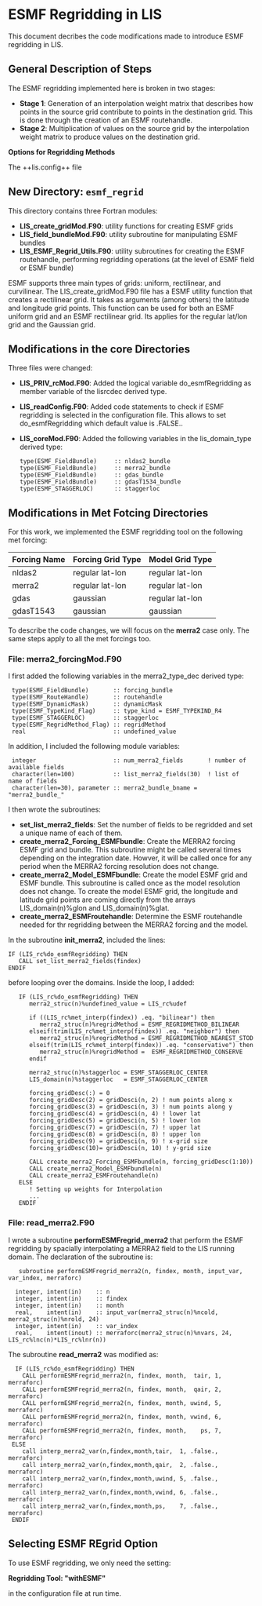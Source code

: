 # ESMF Regridding in LIS

This document decribes the code modifications made to introduce ESMF regridding in LIS. 

## General Description of Steps

The ESMF regridding implemented here is broken in two stages:

- **Stage 1**: Generation of an interpolation weight matrix that describes how points in the source grid contribute to points in the destination grid. This is done through the creation of an ESMF routehandle.
- **Stage 2**: Multiplication of values on the source grid by the interpolation weight matrix to produce values on the destination grid. 


**Options for Regridding Methods**

The ++lis.config++ file 

## New Directory: `esmf_regrid`
This directory contains three Fortran modules:

- **LIS_create_gridMod.F90**: utility functions for creating ESMF grids
- **LIS_field_bundleMod.F90**: utility subroutine for manipulating ESMF bundles
- **LIS_ESMF_Regrid_Utils.F90**: utility subroutines for creating the ESMF routehandle, performing regridding operations (at the level of ESMF field or ESMF bundle)

ESMF supports three main types of grids: uniform, rectilinear, and curvilinear. 
The LIS_create_gridMod.F90 file has a ESMF utility function that creates a rectilinear grid. 
It takes as arguments (among others) the latitude and longitude grid points. 
This function can be used for both an ESMF uniform grid and an ESMF rectilinear grid. 
Its applies for the regular lat/lon grid and the Gaussian grid.

## Modifications in the core Directories

Three files were changed:

- **LIS_PRIV_rcMod.F90**: Added the logical variable do_esmfRegridding as member variable of the lisrcdec derived type.
- **LIS_readConfig.F90**: Added code statements to check if ESMF regridding is selected in the configuration file. This allows to set do_esmfRegridding which default value is .FALSE.. 
- **LIS_coreMod.F90**: Added the following variables in the lis_domain_type derived type:

      type(ESMF_FieldBundle)     :: nldas2_bundle
      type(ESMF_FieldBundle)     :: merra2_bundle
      type(ESMF_FieldBundle)     :: gdas_bundle
      type(ESMF_FieldBundle)     :: gdasT1534_bundle
      type(ESMF_STAGGERLOC)      :: staggerloc



## Modifications in Met Fotcing Directories
For this work, we implemented the ESMF regridding tool on the following met forcing:

| Forcing Name | Forcing Grid Type | Model Grid Type |
| --- | --- | --- |
| nldas2       | regular lat-lon   | regular lat-lon |
| merra2       | regular lat-lon   | regular lat-lon |
| gdas         | gaussian          | regular lat-lon |
| gdasT1543    | gaussian          | gaussian        |

To describe the code changes, we will focus on the **merra2** case only. The same steps apply to all the met forcings too.

### File: merra2_forcingMod.F90
I first added the following variables in the merra2_type_dec derived type:

     type(ESMF_FieldBundle)       :: forcing_bundle
     type(ESMF_RouteHandle)       :: routehandle
     type(ESMF_DynamicMask)       :: dynamicMask
     type(ESMF_TypeKind_Flag)     :: type_kind = ESMF_TYPEKIND_R4
     type(ESMF_STAGGERLOC)        :: staggerloc
     type(ESMF_RegridMethod_Flag) :: regridMethod
     real                         :: undefined_value 
 
 In addition, I included the following module variables:
 
     integer                      :: num_merra2_fields       ! number of available fields
     character(len=100)           :: list_merra2_fields(30)  ! list of name of fields
     character(len=30), parameter :: merra2_bundle_bname = "merra2_bundle_"
  
I then wrote the subroutines:

- **set_list_merra2_fields**: Set the number of fields to be regridded and set a unique name of each of them.
- **create_merra2_Forcing_ESMFbundle**: Create the MERRA2 forcing ESMF grid and bundle. This subroutine might be called several times depending on the integration date. Howver, it will be called once for any period when the MERRA2 forcing resolution does not change.
- **create_merra2_Model_ESMFbundle**: Create the model ESMF grid and ESMF bundle. This subroutine is called once as the model resolution does not change. To create the model ESMF grid, the longitude and latitude grid points are coming directly from the arrays LIS_domain(n)%glon and LIS_domain(n)%glat.
- **create_merra2_ESMFroutehandle**: Determine the ESMF routehandle needed for thr regridding between the MERRA2 forcing and the model.

In the subroutine **init_merra2**, included the lines:

    IF (LIS_rc%do_esmfRegridding) THEN
       CALL set_list_merra2_fields(findex)
    ENDIF
    
before looping over the domains. Inside the loop, I added:

       IF (LIS_rc%do_esmfRegridding) THEN
          merra2_struc(n)%undefined_value = LIS_rc%udef

          if ((LIS_rc%met_interp(findex)) .eq. "bilinear") then
             merra2_struc(n)%regridMethod = ESMF_REGRIDMETHOD_BILINEAR
          elseif(trim(LIS_rc%met_interp(findex)) .eq. "neighbor") then
             merra2_struc(n)%regridMethod = ESMF_REGRIDMETHOD_NEAREST_STOD
          elseif(trim(LIS_rc%met_interp(findex)) .eq. "conservative") then
             merra2_struc(n)%regridMethod =  ESMF_REGRIDMETHOD_CONSERVE
          endif

          merra2_struc(n)%staggerloc = ESMF_STAGGERLOC_CENTER
          LIS_domain(n)%staggerloc   = ESMF_STAGGERLOC_CENTER

          forcing_gridDesc(:) = 0
          forcing_gridDesc(2) = gridDesci(n, 2) ! num points along x
          forcing_gridDesc(3) = gridDesci(n, 3) ! num points along y
          forcing_gridDesc(4) = gridDesci(n, 4) ! lower lat
          forcing_gridDesc(5) = gridDesci(n, 5) ! lower lon
          forcing_gridDesc(7) = gridDesci(n, 7) ! upper lat
          forcing_gridDesc(8) = gridDesci(n, 8) ! upper lon
          forcing_gridDesc(9) = gridDesci(n, 9) ! x-grid size
          forcing_gridDesc(10)= gridDesci(n, 10) ! y-grid size

          CALL create_merra2_Forcing_ESMFbundle(n, forcing_gridDesc(1:10))
          CALL create_merra2_Model_ESMFbundle(n)
          CALL create_merra2_ESMFroutehandle(n)
       ELSE
          ! Setting up weights for Interpolation
          ...
       ENDIF

### File: read_merra2.F90

I wrote a subroutine **performESMFregrid_merra2** that perform the ESMF regridding by spacially interpolating a MERRA2 field to the LIS running domain. The declaration of the subroutine is:

       subroutine performESMFregrid_merra2(n, findex, month, input_var, var_index, merraforc)

      integer, intent(in)    :: n
      integer, intent(in)    :: findex
      integer, intent(in)    :: month
      real,    intent(in)    :: input_var(merra2_struc(n)%ncold, merra2_struc(n)%nrold, 24)
      integer, intent(in)    :: var_index
      real,    intent(inout) :: merraforc(merra2_struc(n)%nvars, 24, LIS_rc%lnc(n)*LIS_rc%lnr(n))
      
 The subroutine **read_merra2** was modified as:
 
      IF (LIS_rc%do_esmfRegridding) THEN
        CALL performESMFregrid_merra2(n, findex, month,  tair, 1, merraforc)
        CALL performESMFregrid_merra2(n, findex, month,  qair, 2, merraforc)
        CALL performESMFregrid_merra2(n, findex, month, uwind, 5, merraforc)
        CALL performESMFregrid_merra2(n, findex, month, vwind, 6, merraforc)
        CALL performESMFregrid_merra2(n, findex, month,    ps, 7, merraforc)
     ELSE
        call interp_merra2_var(n,findex,month,tair,  1, .false., merraforc)
        call interp_merra2_var(n,findex,month,qair,  2, .false., merraforc)
        call interp_merra2_var(n,findex,month,uwind, 5, .false., merraforc)
        call interp_merra2_var(n,findex,month,vwind, 6, .false., merraforc)
        call interp_merra2_var(n,findex,month,ps,    7, .false., merraforc)
     ENDIF


## Selecting ESMF REgrid Option
To use ESMF regridding, we only need the setting:

  **Regridding Tool: "withESMF"** 
        
in the configuration file at run time.
